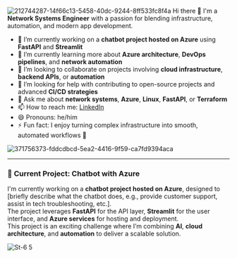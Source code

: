 ![212744287-14f66c13-5458-40dc-9244-8ff533fc8f4a](https://github.com/user-attachments/assets/78128f75-befc-4bd7-8b67-a95baf4a9c34)
Hi there 👋
I'm a **Network Systems Engineer** with a passion for blending infrastructure, automation, and modern app development.

- 🔭 I’m currently working on a **chatbot project hosted on Azure** using **FastAPI** and **Streamlit**
- 🌱 I’m currently learning more about **Azure architecture**, **DevOps pipelines**, and **network automation**
- 👯 I’m looking to collaborate on projects involving **cloud infrastructure**, **backend APIs**, or **automation**
- 🤔 I’m looking for help with contributing to open-source projects and advanced **CI/CD strategies**
- 💬 Ask me about **network systems**, **Azure**, **Linux**, **FastAPI**, or **Terraform**
- 📫 How to reach me: [LinkedIn](https://www.linkedin.com/in/saleem-aldomiaty/)        
- 😄 Pronouns: he/him
- ⚡ Fun fact: I enjoy turning complex infrastructure into smooth, automated workflows 🚀


![371756373-fddcdbcd-5ea2-4416-9f59-ca7fd9394aca](https://github.com/user-attachments/assets/e22159b8-6ef9-4694-a94c-558ff60fb6bf)


---

### 🚀 **Current Project: Chatbot with Azure**

I'm currently working on a **chatbot project hosted on Azure**, designed to [briefly describe what the chatbot does, e.g., provide customer support, assist in tech troubleshooting, etc.].  
The project leverages **FastAPI** for the API layer, **Streamlit** for the user interface, and **Azure services** for hosting and deployment.  
This project is an exciting challenge where I’m combining **AI**, **cloud architecture**, and **automation** to deliver a scalable solution.

![St-6 5](https://github.com/user-attachments/assets/f8e093b0-78db-42b6-b480-b83fdf2f43db)

